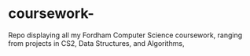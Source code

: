 # coursework-
Repo displaying all my Fordham Computer Science coursework, ranging from projects in CS2, Data Structures, and Algorithms, 
